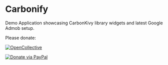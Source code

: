 # Carbonify
Demo Application showcasing CarbonKivy library widgets and latest Google Admob setup.

Please donate:

[![OpenCollective](https://img.shields.io/opencollective/all/CarbonKivy?style=for-the-badge&label=Support%20CarbonKivy&logo=opencollective&color=blue)](https://opencollective.com/CarbonKivy)

[![Donate via PayPal](https://img.shields.io/badge/Donate%20via-PayPal-00457C?style=for-the-badge&logo=paypal&logoColor=white)](https://www.paypal.me/KARTAVYASHUKLA)
